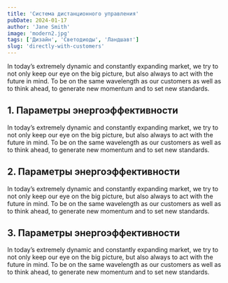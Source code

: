 ```yaml
---
title: 'Система дистанционного управления'
pubDate: 2024-01-17
author: 'Jane Smith'
image: 'modern2.jpg'
tags: ['Дизайн', 'Светодиоды', 'Ландшавт']
slug: 'directly-with-customers'
---
```


In today’s extremely dynamic and constantly expanding market, we try to not only keep our eye on the big picture, but also always to act with the future in mind. To be on the same wavelength as our customers as well as to think ahead, to generate new momentum and to set new standards.
## **1. Параметры энергоэффективности**

In today’s extremely dynamic and constantly expanding market, we try to not only keep our eye on the big picture, but also always to act with the future in mind. To be on the same wavelength as our customers as well as to think ahead, to generate new momentum and to set new standards.

## **2. Параметры энергоэффективности**

In today’s extremely dynamic and constantly expanding market, we try to not only keep our eye on the big picture, but also always to act with the future in mind. To be on the same wavelength as our customers as well as to think ahead, to generate new momentum and to set new standards.

## **3. Параметры энергоэффективности**

In today’s extremely dynamic and constantly expanding market, we try to not only keep our eye on the big picture, but also always to act with the future in mind. To be on the same wavelength as our customers as well as to think ahead, to generate new momentum and to set new standards.



